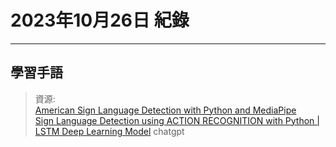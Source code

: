 # 2023年10月26日 紀錄
---
## 學習手語
> 資源:  
 [American Sign Language Detection with Python and MediaPipe](https://www.youtube.com/watch?v=L-IaQch8KYY)  
 [Sign Language Detection using ACTION RECOGNITION with Python | LSTM Deep Learning Model](https://www.youtube.com/watch?v=doDUihpj6ro)
  chatgpt

  
